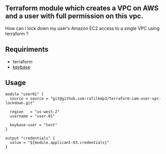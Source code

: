 ## Terraform module which creates a VPC on AWS and a user with full permission on this vpc.
How can I lock down my user’s Amazon EC2 access to a single VPC using terraform ? 



## Requiriments
- terraform
- [keybase](https://keybase.io/ "keybase")


## Usage

```hcl
module "user01" {
  source = source = "git@github.com:rafilkmp3/terraform-iam-user-vpc-lockdown.git"

  region   = "us-west-2"
  username = "user-01"

  keybase-user = "test"
}

output "credentials" {
  value = "${module.applicant-03.credentials}"
}
```